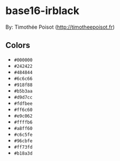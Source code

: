 # base16-irblack

By: Timothée Poisot (http://timotheepoisot.fr)

## Colors

* `#000000`
* `#242422`
* `#484844`
* `#6c6c66`
* `#918f88`
* `#b5b3aa`
* `#d9d7cc`
* `#fdfbee`
* `#ff6c60`
* `#e9c062`
* `#ffffb6`
* `#a8ff60`
* `#c6c5fe`
* `#96cbfe`
* `#ff73fd`
* `#b18a3d`
